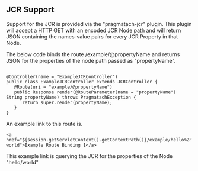 JCR Support
------------------------

Support for the JCR is provided via the "pragmatach-jcr" plugin.  This plugin will accept a HTTP GET with an encoded JCR Node path and will return JSON containing the names-value pairs for every JCR Property in that Node.

The below code binds the route /example/@propertyName and returns JSON for the properties of the node path passed as "propertyName".

<pre><code>
@Controller(name = "ExampleJCRController")
public class ExampleJCRController extends JCRController {
   @Route(uri = "example/@propertyName")
   public Response render(@RouteParameter(name = "propertyName") String propertyName) throws PragmatachException {
      return super.render(propertyName);
   }
}
</code></pre>

An example link to this route is.

`<a href="${session.getServletContext().getContextPath()}/example/hello%2Fworld">Example Route Binding 1</a>`

This example link is querying the JCR for the properties of the Node "hello/world"

